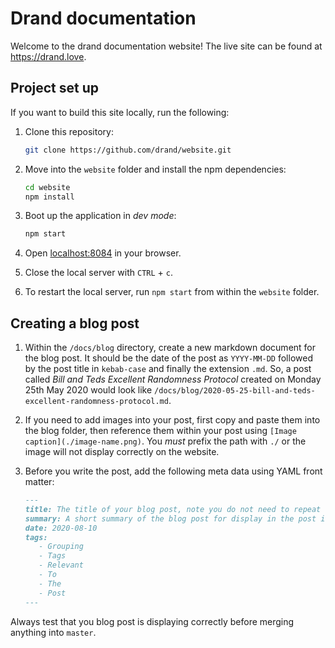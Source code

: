 # Drand documentation

Welcome to the drand documentation website! The live site can be found at https://drand.love.

## Project set up

If you want to build this site locally, run the following:

1. Clone this repository:

   ```bash
   git clone https://github.com/drand/website.git
   ```

1. Move into the `website` folder and install the npm dependencies:

   ```bash
   cd website
   npm install
   ```

1. Boot up the application in _dev mode_:

   ```bash
   npm start
   ```

1. Open [localhost:8084](http://localhost:8084) in your browser.
1. Close the local server with `CTRL` + `c`.
1. To restart the local server, run `npm start` from within the `website` folder.

## Creating a blog post

1. Within the `/docs/blog` directory, create a new markdown document for the blog post. It should be the date of the post as `YYYY-MM-DD` followed by the post title in `kebab-case` and finally the extension `.md`. So, a post called _Bill and Teds Excellent Randomness Protocol_ created on Monday 25th May 2020 would look like `/docs/blog/2020-05-25-bill-and-teds-excellent-randomness-protocol.md`.
2. If you need to add images into your post, first copy and paste them into the blog folder, then reference them within your post using `[Image caption](./image-name.png)`.  You _must_ prefix the path with `./` or the image will not display correctly on the website.

3. Before you write the post, add the following meta data using YAML front matter:
      ```md
      ---
      title: The title of your blog post, note you do not need to repeat this in the post content
      summary: A short summary of the blog post for display in the post index page.
      date: 2020-08-10
      tags:
         - Grouping
         - Tags
         - Relevant
         - To
         - The
         - Post
      ---
      ```

Always test that you blog post is displaying correctly before merging anything into `master`.
